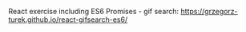 React exercise including ES6 Promises - gif search: https://grzegorz-turek.github.io/react-gifsearch-es6/